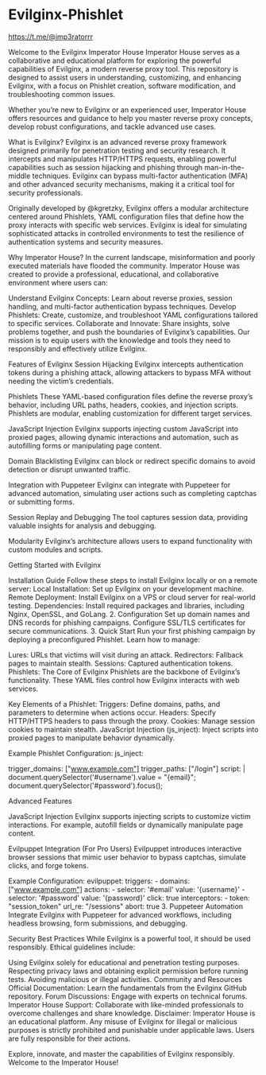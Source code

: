 # Evilginx-Phishlet

https://t.me/@imp3ratorrr

Welcome to the Evilginx Imperator House Imperator House serves as a collaborative and educational platform for exploring the powerful capabilities of Evilginx, a modern reverse proxy tool. This repository is designed to assist users in understanding, customizing, and enhancing Evilginx, with a focus on Phishlet creation, software modification, and troubleshooting common issues.

Whether you’re new to Evilginx or an experienced user, Imperator House offers resources and guidance to help you master reverse proxy concepts, develop robust configurations, and tackle advanced use cases.

What is Evilginx? Evilginx is an advanced reverse proxy framework designed primarily for penetration testing and security research. It intercepts and manipulates HTTP/HTTPS requests, enabling powerful capabilities such as session hijacking and phishing through man-in-the-middle techniques. Evilginx can bypass multi-factor authentication (MFA) and other advanced security mechanisms, making it a critical tool for security professionals.

Originally developed by @kgretzky, Evilginx offers a modular architecture centered around Phishlets, YAML configuration files that define how the proxy interacts with specific web services. Evilginx is ideal for simulating sophisticated attacks in controlled environments to test the resilience of authentication systems and security measures.

Why Imperator House? In the current landscape, misinformation and poorly executed materials have flooded the community. Imperator House was created to provide a professional, educational, and collaborative environment where users can:

Understand Evilginx Concepts: Learn about reverse proxies, session handling, and multi-factor authentication bypass techniques. Develop Phishlets: Create, customize, and troubleshoot YAML configurations tailored to specific services. Collaborate and Innovate: Share insights, solve problems together, and push the boundaries of Evilginx’s capabilities. Our mission is to equip users with the knowledge and tools they need to responsibly and effectively utilize Evilginx.

Features of Evilginx Session Hijacking Evilginx intercepts authentication tokens during a phishing attack, allowing attackers to bypass MFA without needing the victim’s credentials.

Phishlets These YAML-based configuration files define the reverse proxy’s behavior, including URL paths, headers, cookies, and injection scripts. Phishlets are modular, enabling customization for different target services.

JavaScript Injection Evilginx supports injecting custom JavaScript into proxied pages, allowing dynamic interactions and automation, such as autofilling forms or manipulating page content.

Domain Blacklisting Evilginx can block or redirect specific domains to avoid detection or disrupt unwanted traffic.

Integration with Puppeteer Evilginx can integrate with Puppeteer for advanced automation, simulating user actions such as completing captchas or submitting forms.

Session Replay and Debugging The tool captures session data, providing valuable insights for analysis and debugging.

Modularity Evilginx’s architecture allows users to expand functionality with custom modules and scripts.

Getting Started with Evilginx

Installation Guide Follow these steps to install Evilginx locally or on a remote server:
Local Installation: Set up Evilginx on your development machine. Remote Deployment: Install Evilginx on a VPS or cloud server for real-world testing. Dependencies: Install required packages and libraries, including Nginx, OpenSSL, and GoLang. 2. Configuration Set up domain names and DNS records for phishing campaigns. Configure SSL/TLS certificates for secure communications. 3. Quick Start Run your first phishing campaign by deploying a preconfigured Phishlet. Learn how to manage:

Lures: URLs that victims will visit during an attack. Redirectors: Fallback pages to maintain stealth. Sessions: Captured authentication tokens. Phishlets: The Core of Evilginx Phishlets are the backbone of Evilginx’s functionality. These YAML files control how Evilginx interacts with web services.

Key Elements of a Phishlet: Triggers: Define domains, paths, and parameters to determine when actions occur. Headers: Specify HTTP/HTTPS headers to pass through the proxy. Cookies: Manage session cookies to maintain stealth. JavaScript Injection (js_inject): Inject scripts into proxied pages to manipulate behavior dynamically.

Example Phishlet Configuration: js_inject:

trigger_domains: ["www.example.com"] trigger_paths: ["/login"] script: | document.querySelector('#username').value = "{email}"; document.querySelector('#password').focus();

Advanced Features

JavaScript Injection Evilginx supports injecting scripts to customize victim interactions. For example, autofill fields or dynamically manipulate page content.

Evilpuppet Integration (For Pro Users) Evilpuppet introduces interactive browser sessions that mimic user behavior to bypass captchas, simulate clicks, and forge tokens.

Example Configuration: evilpuppet: triggers: - domains: ["www.example.com"] actions: - selector: '#email' value: '{username}' - selector: '#password' value: '{password}' click: true interceptors: - token: "session_token" url_re: "/sessions" abort: true 3. Puppeteer Automation Integrate Evilginx with Puppeteer for advanced workflows, including headless browsing, form submissions, and debugging.

Security Best Practices While Evilginx is a powerful tool, it should be used responsibly. Ethical guidelines include:

Using Evilginx solely for educational and penetration testing purposes. Respecting privacy laws and obtaining explicit permission before running tests. Avoiding malicious or illegal activities. Community and Resources Official Documentation: Learn the fundamentals from the Evilginx GitHub repository. Forum Discussions: Engage with experts on technical forums. Imperator House Support: Collaborate with like-minded professionals to overcome challenges and share knowledge. Disclaimer: Imperator House is an educational platform. Any misuse of Evilginx for illegal or malicious purposes is strictly prohibited and punishable under applicable laws. Users are fully responsible for their actions.

Explore, innovate, and master the capabilities of Evilginx responsibly. Welcome to the Imperator House!
